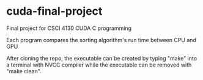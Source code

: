 # cuda-final-project

Final project for CSCI 4130 CUDA C programming

Each program compares the sorting algorithm's run time between CPU and GPU

After cloning the repo, the executable can be created by typing "make" into a terminal with NVCC compiler while the executable can be removed with "make clean".
